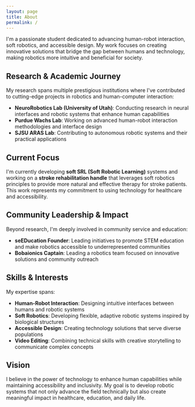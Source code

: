 ```yaml
---
layout: page
title: About
permalink: /
---
```


I'm a passionate student dedicated to advancing human-robot interaction, soft robotics, and accessible design. My work focuses on creating innovative solutions that bridge the gap between humans and technology, making robotics more intuitive and beneficial for society.

## Research & Academic Journey

My research spans multiple prestigious institutions where I've contributed to cutting-edge projects in robotics and human-computer interaction:

- **NeuroRobotics Lab (University of Utah)**: Conducting research in neural interfaces and robotic systems that enhance human capabilities
- **Purdue Wachs Lab**: Working on advanced human-robot interaction methodologies and interface design
- **SJSU ARAS Lab**: Contributing to autonomous robotic systems and their practical applications

## Current Focus

I'm currently developing **soft SRL (Soft Robotic Learning)** systems and working on a **stroke rehabilitation handle** that leverages soft robotics principles to provide more natural and effective therapy for stroke patients. This work represents my commitment to using technology for healthcare and accessibility.

## Community Leadership & Impact

Beyond research, I'm deeply involved in community service and education:

- **seEDucation Founder**: Leading initiatives to promote STEM education and make robotics accessible to underrepresented communities
- **Bobaionics Captain**: Leading a robotics team focused on innovative solutions and community outreach

## Skills & Interests

My expertise spans:
- **Human-Robot Interaction**: Designing intuitive interfaces between humans and robotic systems
- **Soft Robotics**: Developing flexible, adaptive robotic systems inspired by biological structures
- **Accessible Design**: Creating technology solutions that serve diverse populations
- **Video Editing**: Combining technical skills with creative storytelling to communicate complex concepts

## Vision

I believe in the power of technology to enhance human capabilities while maintaining accessibility and inclusivity. My goal is to develop robotic systems that not only advance the field technically but also create meaningful impact in healthcare, education, and daily life.
